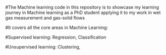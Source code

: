 #The Machine learning code in this repository is to showcase my learning journey in Machine learning as a PhD student applying it to my work in 
wet gas measurement and gas-solid flows

#It covers all the core areas in Machine Learning: 

#Supervised learning: Regression, Classification

#Unsupervised learning: Clustering, 

